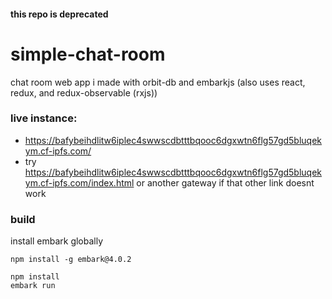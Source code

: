 #### this repo is deprecated
# simple-chat-room
chat room web app i made with orbit-db and embarkjs (also uses react, redux, and redux-observable (rxjs))

### live instance: 
- https://bafybeihdlitw6iplec4swwscdbtttbqooc6dgxwtn6flg57gd5bluqekym.cf-ipfs.com/
- try https://bafybeihdlitw6iplec4swwscdbtttbqooc6dgxwtn6flg57gd5bluqekym.cf-ipfs.com/index.html or another gateway if that other link doesnt work

### build
install embark globally
```
npm install -g embark@4.0.2
```
```
npm install
embark run
```
